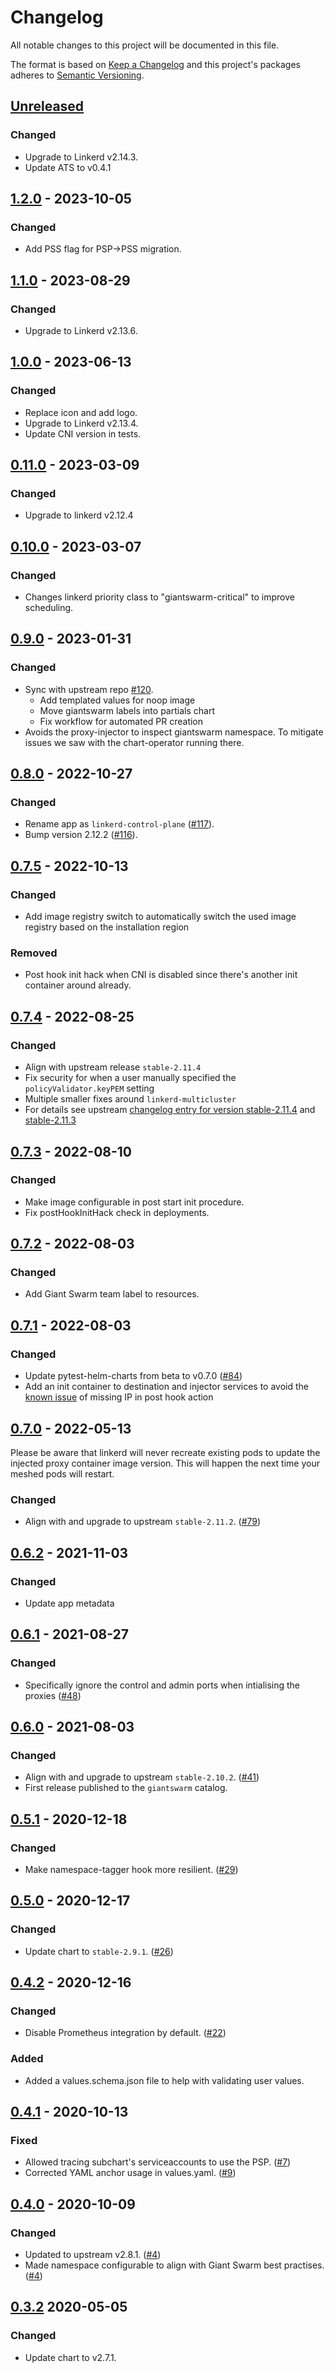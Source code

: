 # Changelog

All notable changes to this project will be documented in this file.

The format is based on [Keep a Changelog](http://keepachangelog.com/en/1.0.0/)
and this project's packages adheres to [Semantic Versioning](http://semver.org/spec/v2.0.0.html).

## [Unreleased]

### Changed

- Upgrade to Linkerd v2.14.3.
- Update ATS to v0.4.1

## [1.2.0] - 2023-10-05

### Changed

- Add PSS flag for PSP->PSS migration.

## [1.1.0] - 2023-08-29

### Changed

- Upgrade to Linkerd v2.13.6.

## [1.0.0] - 2023-06-13

### Changed

- Replace icon and add logo.
- Upgrade to Linkerd v2.13.4.
- Update CNI version in tests.

## [0.11.0] - 2023-03-09

### Changed

- Upgrade to linkerd v2.12.4

## [0.10.0] - 2023-03-07

### Changed

- Changes linkerd priority class to "giantswarm-critical" to improve scheduling.

## [0.9.0] - 2023-01-31

### Changed

- Sync with upstream repo [#120](https://github.com/giantswarm/linkerd-control-plane-app/pull/120).
  - Add templated values for noop image 
  - Move giantswarm labels into partials chart
  - Fix workflow for automated PR creation
- Avoids the proxy-injector to inspect giantswarm namespace. To mitigate issues we saw with the chart-operator running there.

## [0.8.0] - 2022-10-27

### Changed

- Rename app as `linkerd-control-plane` ([#117](https://github.com/giantswarm/linkerd-control-plane-app/pull/117)).
- Bump version 2.12.2 ([#116](https://github.com/giantswarm/linkerd-control-plane-app/pull/116)).

## [0.7.5] - 2022-10-13

### Changed

- Add image registry switch to automatically switch the used image registry based on the installation region

### Removed

- Post hook init hack when CNI is disabled since there's another init container around already.

## [0.7.4] - 2022-08-25

### Changed

- Align with upstream release `stable-2.11.4`
- Fix security for when a user manually specified the `policyValidator.keyPEM` setting
- Multiple smaller fixes around `linkerd-multicluster`
- For details see upstream [changelog entry for version stable-2.11.4](https://github.com/linkerd/linkerd2/blob/stable-2.11.4/CHANGES.md#stable-2114) and [stable-2.11.3](https://github.com/linkerd/linkerd2/blob/stable-2.11.4/CHANGES.md#stable-2113)

## [0.7.3] - 2022-08-10

### Changed

- Make image configurable in post start init procedure.
- Fix postHookInitHack check in deployments.

## [0.7.2] - 2022-08-03

### Changed

- Add Giant Swarm team label to resources.

## [0.7.1] - 2022-08-03

### Changed

- Update pytest-helm-charts from beta to v0.7.0 ([#84](https://github.com/giantswarm/linkerd-control-plane-app/pull/84))
- Add an init container to destination and injector services to avoid the [known issue](https://github.com/projectcalico/calico/issues/3499) of missing IP in post hook action

## [0.7.0] - 2022-05-13

Please be aware that linkerd will never recreate existing pods to update the injected proxy container image version. This will happen the next time your meshed pods will restart.

### Changed

- Align with and upgrade to upstream `stable-2.11.2`. ([#79](https://github.com/giantswarm/linkerd-control-plane-app/pull/79))

## [0.6.2] - 2021-11-03

### Changed

- Update app metadata

## [0.6.1] - 2021-08-27

### Changed

- Specifically ignore the control and admin ports when intialising the proxies ([#48](https://github.com/giantswarm/linkerd-control-plane-app/pull/48))

## [0.6.0] - 2021-08-03

### Changed

- Align with and upgrade to upstream `stable-2.10.2`. ([#41](https://github.com/giantswarm/linkerd-control-plane-app/pull/41))
- First release published to the `giantswarm` catalog.

## [0.5.1] - 2020-12-18

### Changed

- Make namespace-tagger hook more resilient. ([#29](https://github.com/giantswarm/linkerd-control-plane-app/pull/29))

## [0.5.0] - 2020-12-17

### Changed

- Update chart to `stable-2.9.1`. ([#26](https://github.com/giantswarm/linkerd-control-plane-app/pull/26))

## [0.4.2] - 2020-12-16

### Changed

- Disable Prometheus integration by default. ([#22](https://github.com/giantswarm/linkerd-control-plane-app/pull/22))

### Added

- Added a values.schema.json file to help with validating user values.

## [0.4.1] - 2020-10-13

### Fixed

- Allowed tracing subchart's serviceaccounts to use the PSP. ([#7](https://github.com/giantswarm/linkerd-control-plane-app/pull/7))
- Corrected YAML anchor usage in values.yaml. ([#9](https://github.com/giantswarm/linkerd-control-plane-app/pull/9))

## [0.4.0] - 2020-10-09

### Changed

- Updated to upstream v2.8.1. ([#4](https://github.com/giantswarm/linkerd-control-plane-app/pull/4))
- Made namespace configurable to align with Giant Swarm best practises. ([#4](https://github.com/giantswarm/linkerd-control-plane-app/pull/4))

## [0.3.2] 2020-05-05

### Changed

- Update chart to v2.7.1.

[Unreleased]: https://github.com/giantswarm/linkerd-control-plane-app/compare/v1.2.0...HEAD
[1.2.0]: https://github.com/giantswarm/linkerd-control-plane-app/compare/v1.1.0...v1.2.0
[1.1.0]: https://github.com/giantswarm/linkerd-control-plane-app/compare/v1.0.0...v1.1.0
[1.0.0]: https://github.com/giantswarm/linkerd-control-plane-app/compare/v0.11.0...v1.0.0
[0.11.0]: https://github.com/giantswarm/linkerd-control-plane-app/compare/v0.10.0...v0.11.0
[0.10.0]: https://github.com/giantswarm/linkerd-control-plane-app/compare/v0.9.0...v0.10.0
[0.9.0]: https://github.com/giantswarm/linkerd-control-plane-app/compare/v0.8.0...v0.9.0
[0.8.0]: https://github.com/giantswarm/linkerd-control-plane-app/compare/v0.7.5...v0.8.0
[0.7.5]: https://github.com/giantswarm/linkerd-control-plane-app/compare/v0.7.4...v0.7.5
[0.7.4]: https://github.com/giantswarm/linkerd-control-plane-app/compare/v0.7.3...v0.7.4
[0.7.3]: https://github.com/giantswarm/linkerd-control-plane-app/compare/v0.7.2...v0.7.3
[0.7.2]: https://github.com/giantswarm/linkerd-control-plane-app/compare/v0.7.1...v0.7.2
[0.7.1]: https://github.com/giantswarm/linkerd-control-plane-app/compare/v0.7.0...v0.7.1
[0.7.0]: https://github.com/giantswarm/linkerd-control-plane-app/compare/v0.6.2...v0.7.0
[0.6.2]: https://github.com/giantswarm/linkerd-control-plane-app/compare/v0.6.1...v0.6.2
[0.6.1]: https://github.com/giantswarm/linkerd-control-plane-app/compare/v0.6.0...v0.6.1
[0.6.0]: https://github.com/giantswarm/linkerd-control-plane-app/compare/v0.5.1...v0.6.0
[0.5.1]: https://github.com/giantswarm/linkerd-control-plane-app/compare/v0.5.0...v0.5.1
[0.5.0]: https://github.com/giantswarm/linkerd-control-plane-app/compare/v0.4.2...v0.5.0
[0.4.2]: https://github.com/giantswarm/linkerd-control-plane-app/compare/v0.4.1...v0.4.2
[0.4.1]: https://github.com/giantswarm/linkerd-control-plane-app/compare/v0.4.0...v0.4.1
[0.4.0]: https://github.com/giantswarm/linkerd-control-plane-app/compare/v0.3.2...v0.4.0
[0.3.2]: https://github.com/giantswarm/linkerd-control-plane-app/releases/tag/v0.3.2
